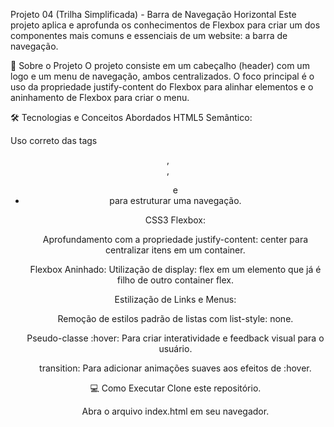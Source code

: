 Projeto 04 (Trilha Simplificada) - Barra de Navegação Horizontal
Este projeto aplica e aprofunda os conhecimentos de Flexbox para criar um dos componentes mais comuns e essenciais de um website: a barra de navegação.

🚀 Sobre o Projeto
O projeto consiste em um cabeçalho (header) com um logo e um menu de navegação, ambos centralizados. O foco principal é o uso da propriedade justify-content do Flexbox para alinhar elementos e o aninhamento de Flexbox para criar o menu.

🛠️ Tecnologias e Conceitos Abordados
HTML5 Semântico:

Uso correto das tags <header>, <nav>, <ul> e <li> para estruturar uma navegação.

CSS3 Flexbox:

Aprofundamento com a propriedade justify-content: center para centralizar itens em um container.

Flexbox Aninhado: Utilização de display: flex em um elemento que já é filho de outro container flex.

Estilização de Links e Menus:

Remoção de estilos padrão de listas com list-style: none.

Pseudo-classe :hover: Para criar interatividade e feedback visual para o usuário.

transition: Para adicionar animações suaves aos efeitos de :hover.

💻 Como Executar
Clone este repositório.

Abra o arquivo index.html em seu navegador.
